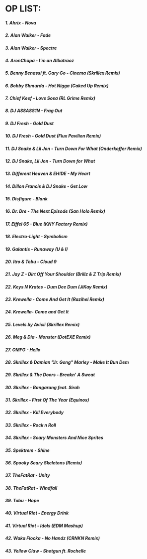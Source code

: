 OP LIST: 
========



##### 1. Ahrix - Nova
##### 2. Alan Walker - Fade
##### 3. Alan Walker - Spectre
##### 4. AronChupa - I'm an Albatraoz
##### 5. Benny Benassi ft. Gary Go - Cinema (Skrillex Remix)
##### 6. Bobby Shmurda - Hot Nigga (Caked Up Remix)
##### 7. Chief Keef - Love Sosa (RL Grime Remix)
##### 8. DJ ASSASS1N - Frag Out
##### 9. DJ Fresh - Gold Dust
##### 10. DJ Fresh - Gold Dust (Flux Pavilion Remix)
##### 11. DJ Snake & Lil Jon - Turn Down For What (Onderkoffer Remix)
##### 12. DJ Snake, Lil Jon - Turn Down for What
##### 13. Different Heaven & EH!DE - My Heart
##### 14. Dillon Francis & DJ Snake - Get Low
##### 15. Disfigure - Blank
##### 16. Dr. Dre - The Next Episode (San Holo Remix)
##### 17. Eiffel 65 - Blue (KNY Factory Remix)
##### 18. Electro-Light - Symbolism
##### 19. Galantis - Runaway (U & I)
##### 20. Itro & Tobu - Cloud 9
##### 21. Jay Z - Dirt Off Your Shoulder (Brillz & Z Trip Remix)
##### 22. Keys N Krates - Dum Dee Dum (JiKay Remix)
##### 23. Krewella - Come And Get It (Razihel Remix)
##### 24. Krewella- Come and Get It
##### 25. Levels by Avicii (Skrillex Remix)
##### 26. Meg & Dia - Monster (DotEXE Remix)
##### 27. OMFG - Hello
##### 28. Skrillex & Damian "Jr. Gong" Marley - Make It Bun Dem
##### 29. Skrillex & The Doors - Breakn' A Sweat
##### 30. Skrillex - Bangarang feat. Sirah
##### 31. Skrillex - First Of The Year (Equinox)
##### 32. Skrillex - Kill Everybody
##### 33. Skrillex - Rock n Roll
##### 34. Skrillex - Scary Monsters And Nice Sprites
##### 35. Spektrem - Shine
##### 36. Spooky Scary Skeletons (Remix)
##### 37. TheFatRat - Unity
##### 38. TheFatRat - Windfall
##### 39. Tobu - Hope
##### 40. Virtual Riot - Energy Drink
##### 41. Virtual Riot - Idols (EDM Mashup)
##### 42. Waka Flocka - No Handz (CRNKN Remix)
##### 43. Yellow Claw - Shotgun ft. Rochelle
